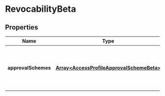 # RevocabilityBeta

## Properties

Name | Type | Description | Notes
------------ | ------------- | ------------- | -------------
**approvalSchemes** | [**Array&lt;AccessProfileApprovalSchemeBeta&gt;**](AccessProfileApprovalSchemeBeta.md) | List describing the steps in approving the revocation request | [optional] [default to undefined]

